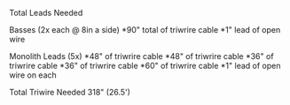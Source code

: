 Total Leads Needed

Basses (2x each @ 8in a side)
*90" total of triwrire cable
*1" lead of open wire

Monolith Leads (5x)
*48" of triwrire cable
*48" of triwrire cable
*36" of triwrire cable
*36" of triwrire cable
*60" of triwrire cable
*1" lead of open wire on each


Total Triwire Needed
318" (26.5')
